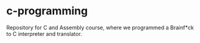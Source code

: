 # c-programming
Repository for C and Assembly course, where we programmed a Brainf*ck to C interpreter and translator.
